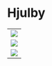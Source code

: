 # Hjulby

||
|:---:|
|![](./Skærmbillede%20fra%202024-07-30%2018-50-41.png)|
|![](./Skærmbillede%20fra%202024-07-30%2018-50-55.png)|
|![](./Skærmbillede%20fra%202024-07-30%2018-53-07.png)|
